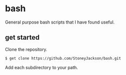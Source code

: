 # bash
General purpose bash scripts that I have found useful.

## get started

Clone the repository.

    $ get clone https://github.com/StoneyJackson/bash.git
    
Add each subdirectory to your path.

